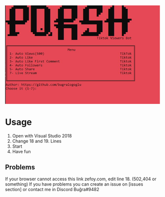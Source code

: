 ![Bot](https://raw.githubusercontent.com/bugralogoglu/Tiktok-View-Follow-Share-Hearth-Bot/master/ss.jpg)

# Usage

1) Open with Visual Studio 2018
2) Change 18 and 19. Lines
3) Start
4) Have fun

## Problems

If your browser cannot access this link zefoy.com, edit line 18. (502,404 or something)
If you have problems you can create an issue on [issues section] or contact me in Discord Buğra#9482


